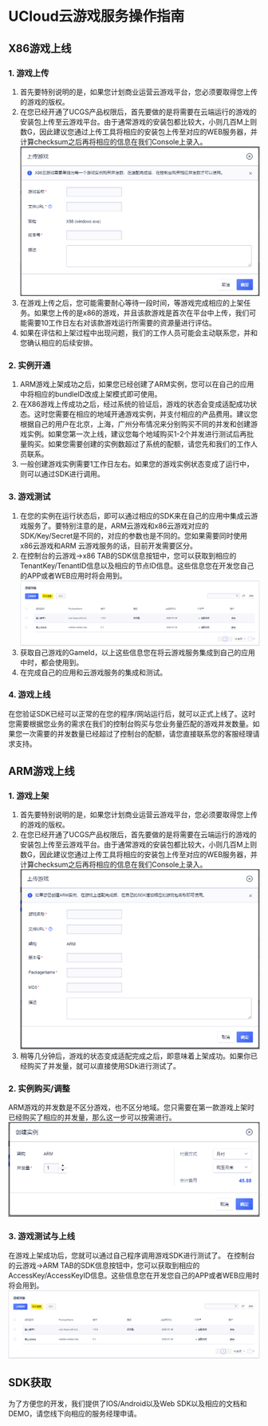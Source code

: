 # UCloud云游戏服务操作指南

## X86游戏上线
### 1. 游戏上传
1. 首先要特别说明的是，如果您计划商业运营云游戏平台，您必须要取得您上传的游戏的版权。
1. 在您已经开通了UCGS产品权限后，首先要做的是将需要在云端运行的游戏的安装包上传至云游戏平台。由于通常游戏的安装包都比较大，小则几百M上则数G，因此建议您通过上传工具将相应的安装包上传至对应的WEB服务器，并计算checksum之后再将相应的信息在我们Console上录入。
![游戏上传](images/x86_upload.png)
1. 在游戏上传之后，您可能需要耐心等待一段时间，等游戏完成相应的上架任务。如果您上传的是x86的游戏，并且该款游戏是首次在平台中上传，我们可能需要10工作日左右对该款游戏运行所需要的资源量进行评估。
1. 如果在评估和上架过程中出现问题，我们的工作人员可能会主动联系您，并和您确认相应的后续安排。

### 2. 实例开通
1. ARM游戏上架成功之后，如果您已经创建了ARM实例，您可以在自己的应用中将相应的bundleID改成上架模式即可使用。
1. 在X86游戏上传成功之后，经过系统的验证后，游戏的状态会变成适配成功状态。这时您需要在相应的地域开通游戏实例，并支付相应的产品费用。建议您根据自己的用户在北京，上海，广州分布情况来分别购买不同的并发和创建游戏实例。如果您第一次上线，建议您每个地域购买1-2个并发进行测试后再批量购买。如果您需要创建的实例数超过了系统的配额，请您先和我们的工作人员联系。
1. 一般创建游戏实例需要1工作日左右。如果您的游戏实例状态变成了运行中，则可以通过SDK进行调用。

### 3. 游戏测试
1. 在您的实例在运行状态后，即可以通过相应的SDK来在自己的应用中集成云游戏服务了。要特别注意的是，ARM云游戏和x86云游戏对应的SDK/Key/Secret是不同的，对应的参数也是不同的。您如果需要同时使用x86云游戏和ARM 云游戏服务的话，目前开发需要区分。
1. 在控制台的云游戏->x86 TAB的SDK信息按钮中，您可以获取到相应的TenantKey/TenantID信息以及相应的节点ID信息。这些信息您在开发您自己的APP或者WEB应用时将会用到。
![sdk信息](images/arm_sdk_info.png)
1. 获取自己游戏的GameId，以上这些信息您在将云游戏服务集成到自己的应用中时，都会使用到。
1. 在完成自己的应用和云游戏服务的集成和测试。

### 4. 游戏上线
在您验证SDK已经可以正常的在您的程序/网站运行后，就可以正式上线了。这时您需要根据您业务的需求在我们的控制台购买与您业务量匹配的游戏并发数量。如果您一次需要的并发数量已经超过了控制台的配额，请您直接联系您的客服经理请求支持。


## ARM游戏上线
### 1. 游戏上架
1. 首先要特别说明的是，如果您计划商业运营云游戏平台，您必须要取得您上传的游戏的版权。
1. 在您已经开通了UCGS产品权限后，首先要做的是将需要在云端运行的游戏的安装包上传至云游戏平台。由于通常游戏的安装包都比较大，小则几百M上则数G，因此建议您通过上传工具将相应的安装包上传至对应的WEB服务器，并计算checksum之后再将相应的信息在我们Console上录入。
![游戏上传](images/arm_upload.png)
1. 稍等几分钟后，游戏的状态变成适配完成之后，即意味着上架成功。如果你已经购买了并发量，就可以直接使用SDk进行测试了。

### 2. 实例购买/调整
ARM游戏的并发数是不区分游戏，也不区分地域。您只需要在第一款游戏上架时已经购买了相应的并发量，那么这一步可以按需进行。
![创建实例](images/arm_create_instance.png)

### 3. 游戏测试与上线
在游戏上架成功后，您就可以通过自己程序调用游戏SDK进行测试了。
 在控制台的云游戏->ARM TAB的SDK信息按钮中，您可以获取到相应的AccessKey/AccessKeyID信息。这些信息您在开发您自己的APP或者WEB应用时将会用到。
![创建实例](images/arm_sdk_info.png)


## SDK获取
为了方便您的开发，我们提供了IOS/Android以及Web SDK以及相应的文档和DEMO，请您线下向相应的服务经理申请。